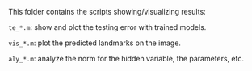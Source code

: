 This folder contains the scripts showing/visualizing results:

`te_*.m`: show and plot the testing error with trained models.

`vis_*.m`: plot the predicted landmarks on the image.

`aly_*.m`: analyze the norm for the hidden variable, the parameters, etc. 
